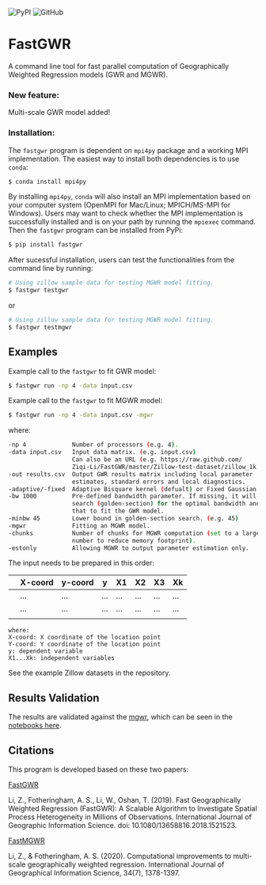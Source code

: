 ![PyPI](https://img.shields.io/pypi/v/fastgwr)
![GitHub](https://img.shields.io/github/license/Ziqi-Li/fastgwr)

# FastGWR
A command line tool for fast parallel computation of Geographically Weighted Regression models (GWR and MGWR).
### New feature:
Multi-scale GWR model added!

### Installation:

The `fastgwr` program is dependent on `mpi4py` package and a working MPI implementation. The easiest way to install both dependencies is to use `conda`:

```bash
$ conda install mpi4py
```

By installing `mpi4py`, `conda` will also install an MPI implementation based on your computer system (OpenMPI for Mac/Linux; MPICH/MS-MPI for Windows). Users may want to check whether the MPI implementation is successfully installed and is on your path by running the `mpiexec` command. Then the `fastgwr` program can be installed from PyPi:

```bash
$ pip install fastgwr
```

After sucessful installation, users can test the functionalities from the command line by running:

```bash
# Using zillow sample data for testing MGWR model fitting.
$ fastgwr testgwr
```
or

```bash
# Using zillow sample data for testing MGWR model fitting.
$ fastgwr testmgwr
```


## Examples
Example call to the `fastgwr` to fit GWR model:

```bash
$ fastgwr run -np 4 -data input.csv
```

Example call to the `fastgwr` to fit MGWR model:

```bash
$ fastgwr run -np 4 -data input.csv -mgwr
```
where:

```bash
-np 4             Number of processors (e.g. 4).
-data input.csv   Input data matrix. (e.g. input.csv)
                  Can also be an URL (e.g. https://raw.github.com/
                  Ziqi-Li/FastGWR/master/Zillow-test-dataset/zillow_1k.csv)
-out results.csv  Output GWR results matrix including local parameter 
                  estimates, standard errors and local diagnostics.
-adaptive/-fixed  Adaptive Bisquare kernel (defualt) or Fixed Gaussian kernel.
-bw 1000          Pre-defined bandwidth parameter. If missing, it will
                  search (golden-section) for the optimal bandwidth and use
                  that to fit the GWR model.
-minbw 45         Lower bound in golden-section search. (e.g. 45)
-mgwr             Fitting an MGWR model.
-chunks           Number of chunks for MGWR computation (set to a larger 
                  number to reduce memory footprint).
-estonly          Allowing MGWR to output parameter estimation only.
```

The input needs to be prepared in this order:

|   | X-coord | y-coord | y    | X1  | X2  | X3  | Xk  |
|---|---------|---------|------|-----|-----|-----|-----|
|   | ...     | ...     | ...  | ... | ... | ... | ... |
|   | ...     | ...     | ...  | ... | ... | ... | ... |
|   |         |         |      |     |     |     |     |

```
where:
X-coord: X coordinate of the location point
Y-coord: Y coordinate of the location point
y: dependent variable
X1...Xk: independent variables
```
See the example Zillow datasets in the repository.

## Results Validation

The results are validated against the [mgwr](https://github.com/pysal/mgwr), which can be seen in the [notebooks here](https://github.com/Ziqi-Li/FastGWR/tree/master/validation%20notebook).


## Citations

This program is developed based on these two papers:

[FastGWR](https://www.tandfonline.com/doi/full/10.1080/13658816.2018.1521523)

Li, Z., Fotheringham, A. S., Li, W., Oshan, T. (2019). Fast Geographically Weighted Regression (FastGWR): A Scalable Algorithm to Investigate Spatial Process Heterogeneity in Millions of Observations. International Journal of Geographic Information Science. doi: 10.1080/13658816.2018.1521523.

[FastMGWR](https://www.tandfonline.com/doi/abs/10.1080/13658816.2020.1720692)

Li, Z., & Fotheringham, A. S. (2020). Computational improvements to multi-scale geographically weighted regression. International Journal of Geographical Information Science, 34(7), 1378-1397.
